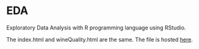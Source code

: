 # EDA

Exploratory Data Analysis with R programming language using RStudio.

The index.html and wineQuality.html are the same.  The file is hosted [here](http://mimibambino.github.io/EDA/).
